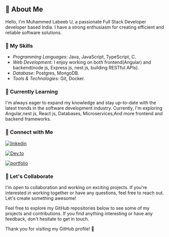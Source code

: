## 👋 About Me

Hello, I'm Muhammed Labeeb U, a passionate Full Stack Developer developer based India. I have a strong enthusiasm for creating efficient and reliable software solutions.

### 🚀 My Skills

- *Programming Languages:* Java, JavaScript, TypeScript, C.
- *Web Development:* I enjoy working on both frontend(Angular) and backend(node js, Express js, nest js, building RESTful APIs).
- *Database:* Postgres, MongoDB.
- *Tools & Technologies:* Git, Docker.

### 🌱 Currently Learning

I'm always eager to expand my knowledge and stay up-to-date with the latest trends in the software development industry. Currently, I'm exploring Angular,nest js, React js, Databases, Microservices,And more frontend and backend frameworks.

### 🔗 Connect with Me

[![linkedin](https://img.shields.io/badge/linkedin-0A66C2?style=for-the-badge&logo=linkedin&logoColor=white)](www.linkedin.com/in/muhammed-labeeb-u-64a7a323b)

[![Dev.to](https://img.shields.io/badge/dev.io-kdc?style=for-the-badge&logo=dev.io&logoColor=white)](https://dev.to/ladoxer)

[![portfolio](https://img.shields.io/badge/my_portfolio-000?style=for-the-badge&logo=dev.io&logoColor=white)](https://www.instagram.com/ladoxer) 

### 💬 Let's Collaborate

I'm open to collaboration and working on exciting projects. If you're interested in working together or have any questions, feel free to reach out. Let's create something awesome!

Feel free to explore my GitHub repositories below to see some of my projects and contributions. If you find anything interesting or have any feedback, don't hesitate to get in touch.

Thank you for visiting my GitHub profile! 🚀
